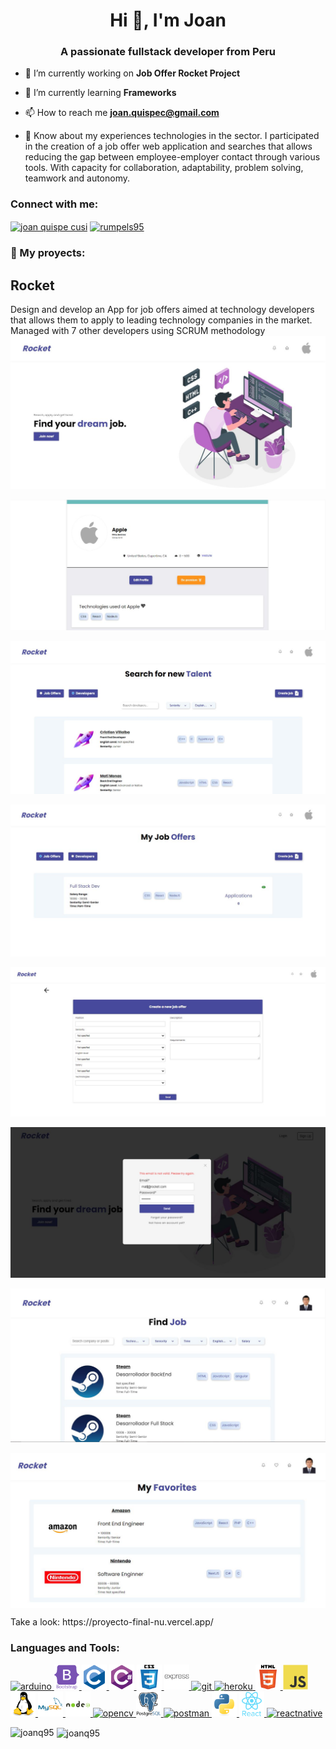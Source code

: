 <h1 align="center">Hi 👋, I'm Joan</h1>
<h3 align="center">A passionate fullstack developer from Peru</h3>

- 🔭 I’m currently working on **Job Offer Rocket Project**

- 🌱 I’m currently learning **Frameworks**

- 📫 How to reach me **joan.quispec@gmail.com**

- 📄 Know about my experiences technologies in the sector. I participated in the creation of a job offer web application and searches that allows reducing the gap between employee-employer contact through various tools. With capacity for collaboration, adaptability, problem solving, teamwork and autonomy.

<h3 align="left">Connect with me:</h3>
<p align="left">
<a href="https://linkedin.com/in/joan quispe cusi" target="blank"><img align="center" src="https://raw.githubusercontent.com/rahuldkjain/github-profile-readme-generator/master/src/images/icons/Social/linked-in-alt.svg" alt="joan quispe cusi" height="30" width="40" /></a>
<a href="https://stackoverflow.com/users/rumpels95" target="blank"><img align="center" src="https://raw.githubusercontent.com/rahuldkjain/github-profile-readme-generator/master/src/images/icons/Social/stack-overflow.svg" alt="rumpels95" height="30" width="40" /></a>
</p>

<h3 align="left">📌 My proyects:</h3>
<p align="left">
<h2 align="left">Rocket</h2>
Design and develop an App for job offers aimed at technology developers that allows them to apply to leading technology companies in the market. Managed with 7 other developers using SCRUM methodology
  &nbsp;
  <img align="center" src="https://github.com/joanQ95/joanQ95/blob/main/assets/PF_figure1.png" alt="joanq95" />
  &nbsp;
  <img align="center" src="https://github.com/joanQ95/joanQ95/blob/main/assets/PF_figure2.png" alt="joanq95" />&nbsp;
  <img align="center" src="https://github.com/joanQ95/joanQ95/blob/main/assets/PF_figure3.png" alt="joanq95" />&nbsp;
  <img align="center" src="https://github.com/joanQ95/joanQ95/blob/main/assets/PF_figure4.png" alt="joanq95" />&nbsp;
  <img align="center" src="https://github.com/joanQ95/joanQ95/blob/main/assets/PF_figure5.png" alt="joanq95" />&nbsp;
  <img align="center" src="https://github.com/joanQ95/joanQ95/blob/main/assets/PF_figure6.png" alt="joanq95" />&nbsp;
  <img align="center" src="https://github.com/joanQ95/joanQ95/blob/main/assets/PF_figure7.png" alt="joanq95" />&nbsp;
  <img align="center" src="https://github.com/joanQ95/joanQ95/blob/main/assets/PF_figure8.png" alt="joanq95" />
</p>
Take a look: https://proyecto-final-nu.vercel.app/

<h3 align="left">Languages and Tools:</h3>
<p align="left"> <a href="https://www.arduino.cc/" target="_blank" rel="noreferrer"> <img src="https://cdn.worldvectorlogo.com/logos/arduino-1.svg" alt="arduino" width="40" height="40"/> </a> <a href="https://getbootstrap.com" target="_blank" rel="noreferrer"> <img src="https://raw.githubusercontent.com/devicons/devicon/master/icons/bootstrap/bootstrap-plain-wordmark.svg" alt="bootstrap" width="40" height="40"/> </a> <a href="https://www.cprogramming.com/" target="_blank" rel="noreferrer"> <img src="https://raw.githubusercontent.com/devicons/devicon/master/icons/c/c-original.svg" alt="c" width="40" height="40"/> </a> <a href="https://www.w3schools.com/cs/" target="_blank" rel="noreferrer"> <img src="https://raw.githubusercontent.com/devicons/devicon/master/icons/csharp/csharp-original.svg" alt="csharp" width="40" height="40"/> </a> <a href="https://www.w3schools.com/css/" target="_blank" rel="noreferrer"> <img src="https://raw.githubusercontent.com/devicons/devicon/master/icons/css3/css3-original-wordmark.svg" alt="css3" width="40" height="40"/> </a> <a href="https://expressjs.com" target="_blank" rel="noreferrer"> <img src="https://raw.githubusercontent.com/devicons/devicon/master/icons/express/express-original-wordmark.svg" alt="express" width="40" height="40"/> </a> <a href="https://git-scm.com/" target="_blank" rel="noreferrer"> <img src="https://www.vectorlogo.zone/logos/git-scm/git-scm-icon.svg" alt="git" width="40" height="40"/> </a> <a href="https://heroku.com" target="_blank" rel="noreferrer"> <img src="https://www.vectorlogo.zone/logos/heroku/heroku-icon.svg" alt="heroku" width="40" height="40"/> </a> <a href="https://www.w3.org/html/" target="_blank" rel="noreferrer"> <img src="https://raw.githubusercontent.com/devicons/devicon/master/icons/html5/html5-original-wordmark.svg" alt="html5" width="40" height="40"/> </a> <a href="https://developer.mozilla.org/en-US/docs/Web/JavaScript" target="_blank" rel="noreferrer"> <img src="https://raw.githubusercontent.com/devicons/devicon/master/icons/javascript/javascript-original.svg" alt="javascript" width="40" height="40"/> </a> <a href="https://www.linux.org/" target="_blank" rel="noreferrer"> <img src="https://raw.githubusercontent.com/devicons/devicon/master/icons/linux/linux-original.svg" alt="linux" width="40" height="40"/> </a> <a href="https://www.mysql.com/" target="_blank" rel="noreferrer"> <img src="https://raw.githubusercontent.com/devicons/devicon/master/icons/mysql/mysql-original-wordmark.svg" alt="mysql" width="40" height="40"/> </a> <a href="https://nodejs.org" target="_blank" rel="noreferrer"> <img src="https://raw.githubusercontent.com/devicons/devicon/master/icons/nodejs/nodejs-original-wordmark.svg" alt="nodejs" width="40" height="40"/> </a> <a href="https://opencv.org/" target="_blank" rel="noreferrer"> <img src="https://www.vectorlogo.zone/logos/opencv/opencv-icon.svg" alt="opencv" width="40" height="40"/> </a> <a href="https://www.postgresql.org" target="_blank" rel="noreferrer"> <img src="https://raw.githubusercontent.com/devicons/devicon/master/icons/postgresql/postgresql-original-wordmark.svg" alt="postgresql" width="40" height="40"/> </a> <a href="https://postman.com" target="_blank" rel="noreferrer"> <img src="https://www.vectorlogo.zone/logos/getpostman/getpostman-icon.svg" alt="postman" width="40" height="40"/> </a> <a href="https://www.python.org" target="_blank" rel="noreferrer"> <img src="https://raw.githubusercontent.com/devicons/devicon/master/icons/python/python-original.svg" alt="python" width="40" height="40"/> </a> <a href="https://reactjs.org/" target="_blank" rel="noreferrer"> <img src="https://raw.githubusercontent.com/devicons/devicon/master/icons/react/react-original-wordmark.svg" alt="react" width="40" height="40"/> </a> <a href="https://reactnative.dev/" target="_blank" rel="noreferrer"> <img src="https://reactnative.dev/img/header_logo.svg" alt="reactnative" width="40" height="40"/> </a> </p>

<p><img align="left" src="https://github-readme-stats.vercel.app/api/top-langs?username=joanq95&show_icons=true&locale=en&layout=compact" alt="joanq95" /></p>

<p>&nbsp;<img align="center" src="https://github-readme-stats.vercel.app/api?username=joanq95&show_icons=true&locale=en" alt="joanq95" /></p>

